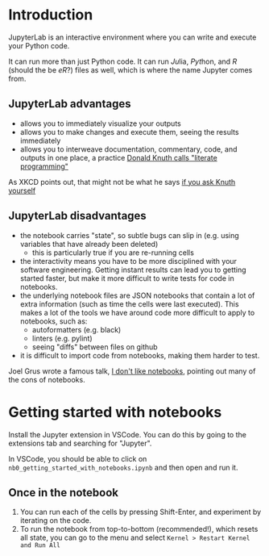 # Introduction

JupyterLab is an interactive environment where you can write and execute your Python code.

It can run more than just Python code. It can run *Ju*lia, *Pyt*hon, and _R_ (should the be _eR_?) files as well, which is where the name Jupyter comes from.

## JupyterLab advantages

- allows you to immediately visualize your outputs
- allows you to make changes and execute them, seeing the results immediately
- allows you to interweave documentation, commentary, code, and outputs in one place, a practice [Donald Knuth calls "literate programming"](https://en.wikipedia.org/wiki/Literate_programming)

As XKCD points out, that might not be what he says [if you ask Knuth yourself](https://xkcd.com/163/)

## JupyterLab disadvantages

- the notebook carries "state", so subtle bugs can slip in (e.g. using variables that have already been deleted)
  - this is particularly true if you are re-running cells
- the interactivity means you have to be more disciplined with your software engineering. Getting instant results can lead you to getting started faster, but make it more difficult to write tests for code in notebooks.
- the underlying notebook files are JSON notebooks that contain a lot of extra information (such as time the cells were last executed). This makes a lot of the tools we have around code more difficult to apply to notebooks, such as:
  - autoformatters (e.g. black)
  - linters (e.g. pylint)
  - seeing "diffs" between files on github
- it is difficult to import code from notebooks, making them harder to test.

Joel Grus wrote a famous talk, [I don't like notebooks](https://www.youtube.com/watch?v=7jiPeIFXb6U), pointing out many of the cons of notebooks.

# Getting started with notebooks

Install the Jupyter extension in VSCode. You can do this by going to the extensions tab and searching for "Jupyter".

In VSCode, you should be able to click on `nb0_getting_started_with_notebooks.ipynb` and then open and run it.

## Once in the notebook

1. You can run each of the cells by pressing Shift-Enter, and experiment by iterating on the code.
2. To run the notebook from top-to-bottom (recommended!), which resets all state, you can go to the menu and select `Kernel > Restart Kernel and Run All`
